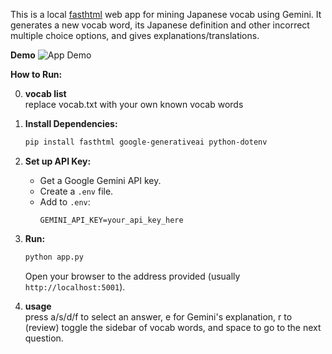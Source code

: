 This is a local [fasthtml](https://www.fastht.ml/) web app for mining Japanese vocab using Gemini. It generates a new vocab word, its Japanese definition and other incorrect multiple choice options, and gives explanations/translations.

**Demo**
![App Demo](demo.gif)

**How to Run:**

0. **vocab list**  
    replace vocab.txt with your own known vocab words

1.  **Install Dependencies:**
    ```bash
    pip install fasthtml google-generativeai python-dotenv
    ```

2.  **Set up API Key:**
    *   Get a Google Gemini API key.
    *   Create a `.env` file.
    *   Add to `.env`:
        ```
        GEMINI_API_KEY=your_api_key_here
        ```

3.  **Run:**
    ```bash
    python app.py
    ```
    Open your browser to the address provided (usually `http://localhost:5001`).

4. **usage**  
    press a/s/d/f to select an answer, e for Gemini's explanation, r to (review) toggle the sidebar of vocab words, and space to go to the next question.
